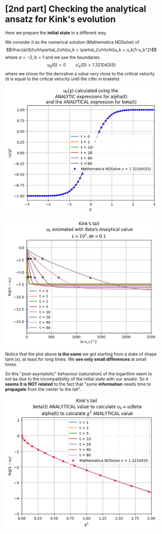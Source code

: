 # [2nd part] Checking the analytical ansatz for Kink's evolution

Here we prepare the **initial state** in a different way.

We consider it as the numerical solution (Mathematica NDSolve) of
$$\frac{a}{b}\chi\partial_{\chi}u_k = \partial_{\chi\chi}u_k + u_k(1-u_k^2)$$
where $a = -2, b = 1$ and we use the boundaries
$$u_k(0) = 0\qquad u'_k(0) = 1.321043(5)$$
where we chose for the derivative a value very close to the critical velocity (it is equal to the critical velocity until the cifer in brakets)

![center](Plots/measured%20and%20analytical%20alpha%20beta/NDsolve%20initial/u_k(x).png?raw=true)

![tail](Plots/measured%20and%20analytical%20alpha%20beta/NDsolve%20initial/tail.png?raw=true)

Notice that the plot above **is the same** we got starting from a state of shape $\tanh(x)$, at least for long times.
We **see only small differences** at small times.

So this "post-asymptotic" behaviour (saturation) of the logarithm seem to not be due to the incompatibility of the initial state with our ansatz.
So it **seems it is NOT related** to the fact that "some **information** needs time to **propagate** from the center to the tail". 

![tailRescaled](Plots/measured%20and%20analytical%20alpha%20beta/NDsolve%20initial/rescaled%20tail.png?raw=true)